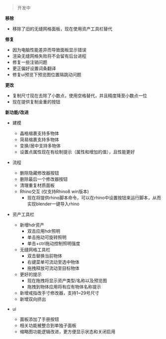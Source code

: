 > 开发中

**移除**
+ 移除了旧的无缝网格面板，现在使用资产工具栏替代


**修复**
+ 因为电脑性能差异而导致面板显示错误
+ 渲染无缝网格失败将不会留有后台进程
+ 修复一些注销问题
+ 更正偏好设置词条翻译
+ 修复ui预览下预览图位置隔跳动问题

**更改**
+ 复制尺寸现在去除了小数点，使用空格替代，并且精度降至小数点一位
+ 现在提供复制金重的按钮

**新功能/改进**

+ 建模
  + 晶格缩裹支持多物体
  + 简易缩裹支持多物体
  + 变换/居中支持多物体
  + 设置点属性现在有绘制提示（属性和增加的值），且性能更好
  
+ 流程
  + 删除隐藏修改器按钮
  + 删除最后一个修改器按钮
  + 清理重复材质面板
  + Rhino交互 (仅支持Rhino8 win版本)
    + 现在将提供rhino脚本命令，可以在rhino中设置按钮来运行脚本，从而实现blender一键导入rhino

+ 资产工具栏
  + 新增hdr资产
    + 双击应用hdr照明
    + 单击拖动可旋转照明
    + 单击+ctrl拖动控制照明强度
  + 无缝网格工具栏
    + 双击替换当前物体
    + 右键菜单可流动至选中物体
    + 拖拽释放可流动至目标物体
  + 更好的提示
    + 现在拖拽将显示资产类型/名称以及预览图
    + 拖拽到物体应用将有应有物体名称提示
  + 新增戒指改手寸修改器，支持1~29号尺寸
  + 新增双向挤出
  
+ ui
  + 面板添加了手册按钮
  + 相关功能被整合到单独子面板
  + 缩略图功能逻辑改进，更方便显示状态和关闭启用



